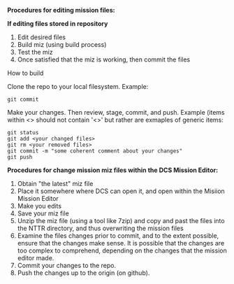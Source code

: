 **Procedures for editing mission files:**

**If editing files stored in repository**
1. Edit desired files
2. Build miz (using build process)
3. Test the miz
4. Once satisfied that the miz is working, then commit the files


How to build

Clone the repo to your local filesystem.  Example:
```
git commit 
```
Make your changes.
Then review, stage, commit, and push.  Example (items within <> should not contain 
'<>' but rather are exmaples of generic items:
```
git status
git add <your changed files>
git rm <your removed files>
git commit -m "some coherent comment about your changes"
git push
```

**Procedures for change mission miz files within the DCS Mission Editor:**
1. Obtain "the latest" miz file
2. Place it somewhere where DCS can open it, and open within the Misiion Mission Editor
3. Make you edits
4. Save your miz file
5. Unzip the miz file (using a tool like 7zip) and copy and past the files into the NTTR directory, and thus overwriting the mission files
6. Examine the files changes prior to commit, and to the extent possible, ensure that the changes make sense.  It is possible that the changes are too complex to comprehend, depending on the changes that the mission editor made.
7. Commit your changes to the repo.
8. Push the changes up to the origin (on github).

   
